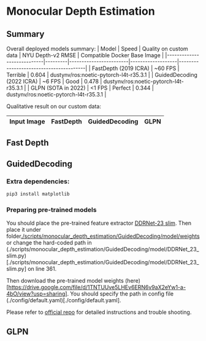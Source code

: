 # Monocular Depth Estimation 

## Summary 

Overall deployed models summary: 
| Model                      | Speed   | Quality on custom data | NYU Depth-v2 RMSE | Compatible Docker Base Image           |
|----------------------------|---------|------------------------|-------------------|----------------------------------------|
| FastDepth (2019 ICRA)      | ~60 FPS | Terrible               | 0.604             | dustynv/ros:noetic-pytorch-l4t-r35.3.1 |
| GuidedDecoding (2022 ICRA) | ~6 FPS  | Good                   | 0.478             | dustynv/ros:noetic-pytorch-l4t-r35.3.1 |
| GLPN (SOTA in 2022)        | <1 FPS  | Perfect                | 0.344             | dustynv/ros:noetic-pytorch-l4t-r35.3.1 |

Qualitative result on our custom data: 
<!-- a table for images -->
| Input Image | FastDepth | GuidedDecoding | GLPN |
|-------------|-----------|----------------|------|


## Fast Depth 



## GuidedDecoding 



### Extra dependencies: 
```bash
pip3 install matplotlib
```

### Preparing pre-trained models 
You should place the pre-trained feature extractor [DDRNet-23 slim](https://drive.google.com/file/d/1mg5tMX7TJ9ZVcAiGSB4PEihPtrJyalB4/view). Then place it under folder[./scripts/monocular_depth_estimation/GuidedDecoding/model/weights](./scripts/monocular_depth_estimation/GuidedDecoding/model/weights) or change the hard-coded path in (./scripts/monocular_depth_estimation/GuidedDecoding/model/DDRNet_23_slim.py)[./scripts/monocular_depth_estimation/GuidedDecoding/model/DDRNet_23_slim.py] on line 361.

Then download the pre-trained model weights (here)[https://drive.google.com/file/d/1TNTUUve5LHEv6ERN6v9aX2eYw1-a-4bO/view?usp=sharing]. You should specify the path in config file (./config/default.yaml)[./config/default.yaml].

Please refer to [official repo](https://github.com/mic-rud/guideddecoding) for detailed instructions and trouble shooting.

## GLPN